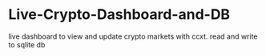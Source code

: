 # Live-Crypto-Dashboard-and-DB
live dashboard to view and update crypto markets with ccxt. read and write to sqlite db
